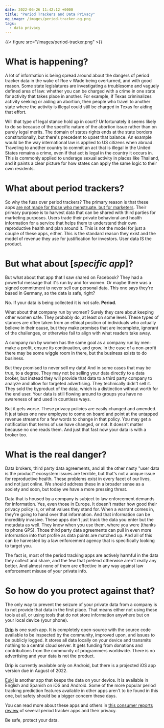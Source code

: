 ```yaml
---
date: 2022-06-26 11:42:12 +0000
title: "Period Trackers and Data Privacy"
og_image: /images/period-tracker-og.png
tags:
  - data privacy
---
```


{{< figure src="/images/period-tracker.png" >}}

# What is happening?

A lot of information is being spread around about the dangers of period tracker
data in the wake of Roe v Wade being overturned, and with good reason. Some
state legislatures are investigating a troublesome and vaguely defined area of
law: whether you can be charged with a crime in one state for activity that
takes place in another. For example, if Texas criminalizes activity seeking or
aiding an abortion, then people who travel to another state where the activity
is illegal could still be charged in Texas for aiding that effort.

Will that type of legal stance hold up in court? Unfortunately it seems likely
to do so because of the specific nature of the abortion issue rather than on
purely legal merits. The domain of states rights ends at the state borders
constitutionally, but there's precedent to upset that balance. An example would
be the way international law is applied to US citizens when abroad. Traveling to
another country to commit an act that is illegal in the United States remains a
crime, even if that act is legal in the country it occurs in. This is commonly
applied to underage sexual activity in places like Thailand, and it paints a
clear picture for how states can apply the same logic to their own residents.

# What about period trackers?

So why the fuss over period trackers? The primary reason is that these apps [are
not made for those who menstruate, but for
marketers](https://www.vox.com/the-goods/2018/11/13/18079458/menstrual-tracking-surveillance-glow-clue-apple-health).
Their primary purpose is to harvest data that can be shared with third parties
for marketing purposes. Users trade their private behavioral and health
information for a service that helps them to understand their own reproductive
health and plan around it. This is not the model for just a couple of these
apps, either. This is the standard reason they exist and the model of revenue
they use for justification for investors. User data IS the product.

# But what about [*specific app*]?

But what about that app that I saw shared on Facebook? They had a powerful
message that it's run by and for women. Or maybe there was a signed commitment
to never sell our personal data. This one says they're based in Germany, so the
data is safe, right?

No. If your data is being collected it is not safe. **Period**.

What about that company run by women? Surely they care about keeping other
women safe. They probably do, at least on some level. These types of stances are
often taken from an ethical position of individuals who actually believe in
their cause, but they make promises that are incomplete, ignorant of the
challenges, or otherwise fail to align with what readers take away.

A company run by women has the same goal as a company run by men: make a profit,
ensure its continuation, and grow. In the case of a non-profit there may be some
wiggle room in there, but the business exists to do business.

But they promised to never sell my data! And in some cases that may be true, to
a degree. They may not be selling your data directly to a data broker, but
instead they will provide that data to a third party company to analyze and
allow for targeted advertising. They technically didn't sell it. They sold the
byproduct of the data, which is a distinction without worth for the end user.
Your data is still flowing around to groups you have no awareness of and used in
countless ways.

But it gets worse. These privacy policies are easily changed and amended. It
just takes one new employee to come on board and point at the untapped revenue
streams for a few words to change in that policy. You may get a notification
that terms of use have changed, or not. It doesn't matter because no one reads
them. And just that fast now your data is with a broker too.

# What is the real danger?

Data brokers, third party data agreements, and all the other nasty "user data is
the product" ecosystem issues are terrible, but that's not a unique issue for
reproductive health. These problems exist in every facet of our lives, and not
just online. We should address these in a broader sense as a society and soon,
but today we have a more pressing threat.

Data that is housed by a company is subject to law enforcement demands for
information. Yes, even those in Europe. It doesn't matter how good their privacy
policy is, or what values they stand for. When a warrant comes in, they're going
to hand over that information. And that information can be incredibly invasive.
These apps don't just track the data you enter but the metadata as well. They
know when you use them, where you were (thanks to phone GPS). Those third party
data agreements can pull in even more information into that profile as data
points are matched up. And all of this can be harvested by a law enforcement
agency that is specifically looking to target you.

The fact is, most of the period tracking apps are actively harmful in the data
they collect and share, and the few that pretend otherwise aren't really any
better. And almost none of them are effective in any way against law enforcement
misuse of your private info.

# So how do you protect against that?

The only way to prevent the seizure of your private data from a company is to
not provide that data in the first place. That means either not using these
tools at all, or using tools that do not store information anywhere but on your
local device (your phone).

[Drip](https://bloodyhealth.gitlab.io/) is one such app. It is completely
open-source with the source code available to be inspected by the community,
improved upon, and issues to be publicly logged. It stores all data locally on
your device and transmits nothing to a central cloud server. It gets funding
from donations and contributions from the community of programmers worldwide.
There is no advertising and your data is not the product.

Drip is currently available only on Android, but there is a projected iOS app
version due in August of 2022.

[Euki](https://eukiapp.com) is another app that keeps the data on your device.
It is available in English and Spanish on iOS and Android. Some of the more
popular period tracking prediction features available in other apps aren't to be
found in this one, but safety should be a bigger concern these days.

You can read more about these apps and others in [this consumer reports
review](https://www.consumerreports.org/health-privacy/period-tracker-apps-privacy-a2278134145/)
of several period tracker apps and their privacy.

Be safe, protect your data.
